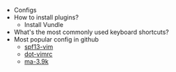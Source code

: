 * Configs
* How to install plugins?
  * Install Vundle
* What's the most commonly used keyboard shortcuts?
* Most popular config in github
  * [spf13-vim](https://github.com/spf13/spf13-vim)
  * [dot-vimrc](https://github.com/humiaozuzu/dot-vimrc)
  * [ma-3.9k](https://github.com/ma6174/vim)